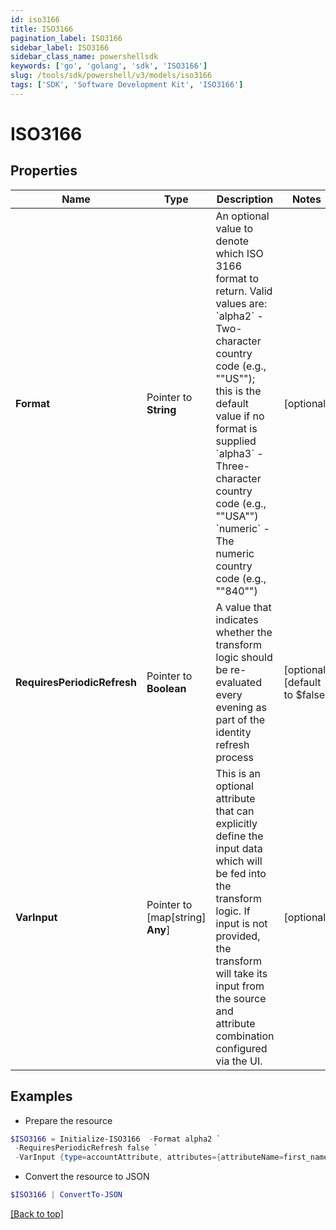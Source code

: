 ```yaml
---
id: iso3166
title: ISO3166
pagination_label: ISO3166
sidebar_label: ISO3166
sidebar_class_name: powershellsdk
keywords: ['go', 'golang', 'sdk', 'ISO3166'] 
slug: /tools/sdk/powershell/v3/models/iso3166
tags: ['SDK', 'Software Development Kit', 'ISO3166']
---
```



# ISO3166

## Properties

Name | Type | Description | Notes
------------ | ------------- | ------------- | -------------
**Format** |  Pointer to **String** | An optional value to denote which ISO 3166 format to return. Valid values are:   &#x60;alpha2&#x60; - Two-character country code (e.g., &quot;&quot;US&quot;&quot;); this is the default value if no format is supplied   &#x60;alpha3&#x60; - Three-character country code (e.g., &quot;&quot;USA&quot;&quot;)   &#x60;numeric&#x60; - The numeric country code (e.g., &quot;&quot;840&quot;&quot;)  | [optional] 
**RequiresPeriodicRefresh** |  Pointer to **Boolean** | A value that indicates whether the transform logic should be re-evaluated every evening as part of the identity refresh process | [optional] [default to $false]
**VarInput** |  Pointer to [map[string] **Any**] | This is an optional attribute that can explicitly define the input data which will be fed into the transform logic. If input is not provided, the transform will take its input from the source and attribute combination configured via the UI. | [optional] 

## Examples

- Prepare the resource
```powershell
$ISO3166 = Initialize-ISO3166  -Format alpha2 `
 -RequiresPeriodicRefresh false `
 -VarInput {type=accountAttribute, attributes={attributeName=first_name, sourceName=Source}}
```

- Convert the resource to JSON
```powershell
$ISO3166 | ConvertTo-JSON
```


[[Back to top]](#) 


